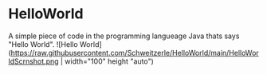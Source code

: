 # HelloWorld
A simple piece of code in the programming langueage Java thats says "Hello World".
![Hello World](https://raw.githubusercontent.com/Schweitzerle/HelloWorld/main/HelloWorldScrnshot.png | width="100" height "auto")
 
